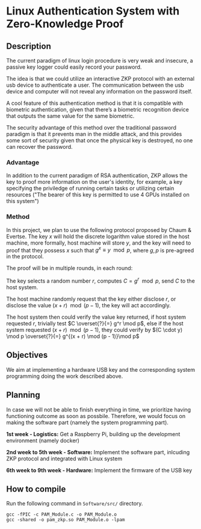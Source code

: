 # Linux Authentication System with Zero-Knowledge Proof

## Description

The current paradigm of linux login procedure is very weak and insecure, a passive key logger could easily record your password.

The idea is that we could utilize an interactive ZKP protocol with an external usb device to authenticate a user. The communication between the usb device and computer will not reveal any information on the password itself.

A cool feature of this authentication method is that it is compatible with biometric authentication, given that there’s a biometric recognition device that outputs the same value for the same biometric.

The security advantage of this method over the traditional password paradigm is that it prevents man in the middle attack, and this provides some sort of security given that once the physical key is destroyed, no one can recover the password.

### Advantage

In addition to the current paradigm of RSA authentication, ZKP allows the key to proof more information on the user's identity,
for example, a key specifying the priviledge of running certain tasks or utilizing certain resources ("The bearer of this key is permitted to use 4 GPUs installed on this system")

### Method

In this project, we plan to use the following protocol proposed by Chaum & Evertse.
The key $x$ will hold the discrete logarithm value stored in the host machine, more
formally, host machine will store $y$, and the key will need to proof that they possess
$x$ such that $g^x \equiv y \mod p$, where $g, p$ is pre-agreed in the protocol.

The proof will be in multiple rounds, in each round:

The key selects a random number $r$, computes $C = g^r \mod p$, send $C$ to the host system.

The host machine randomly request that the key either disclose $r$, or disclose the value
$(x + r) \mod (p - 1)$, the key will act accordingly.

The host system then could verify the value key returned, if host system requested $r$, trivially
test $C \overset{?}{=} g^r \mod p$, else if the host system requested $(x + r) \mod (p - 1)$, they could verify by $(C \cdot y) \mod p \overset{?}{=} g^{(x + r) \mod (p - 1)}\mod p$

## Objectives

We aim at implementing a hardware USB key and the corresponding system programming doing the work described above.

## Planning

In case we will not be able to finish everything in time, we prioritize having functioning outcome as soon as possbile. Therefore, we would focus on making the software part (namely the system programming part).

**1st week - Logistics:** Get a Raspberry Pi, building up the development environment (namely docker)

**2nd week to 5th week - Software:** Implement the software part, inlcuding ZKP protocol and integrated with Linux system

**6th week to 9th week - Hardware:** Implement the firmware of the USB key

## How to compile

Run the following command in `Software/src/` directory.


```
gcc -fPIC -c PAM_Module.c -o PAM_Module.o
gcc -shared -o pam_zkp.so PAM_Module.o -lpam

```
